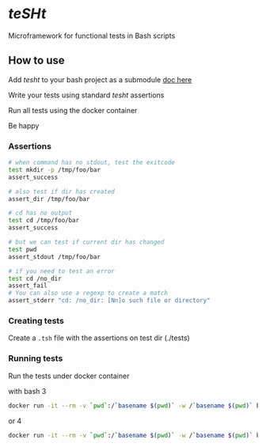 # _teSHt_

Microframework for functional tests in Bash scripts

## How to use

Add _tesht_ to your bash project as a submodule [doc here](https://github.blog/2016-02-01-working-with-submodules/)

Write your tests using standard _tesht_ assertions

Run all tests using the docker container

Be happy

### Assertions

```bash
# when command has no stdout, test the exitcode
test mkdir -p /tmp/foo/bar
assert_success

# also test if dir has created
assert_dir /tmp/foo/bar

# cd has no output
test cd /tmp/foo/bar
assert_success

# but we can test if current dir has changed
test pwd
assert_stdout /tmp/foo/bar

# if you need to test an error
test cd /no_dir
assert_fail
# You can also use a regexp to create a match
assert_stderr "cd: /no_dir: [Nn]o such file or directory"
```

### Creating tests

 Create a `.tsh` file with the assertions on test dir (./tests)
 
### Running tests

Run the tests under docker container

with bash 3

```bash
docker run -it --rm -v `pwd`:/`basename $(pwd)` -w /`basename $(pwd)` bash:3 ./tesht.sh "tests/*.tsh"
```

or 4

```bash
docker run -it --rm -v `pwd`:/`basename $(pwd)` -w /`basename $(pwd)` bash:4 ./tesht.sh "tests/*.tsh"
```
